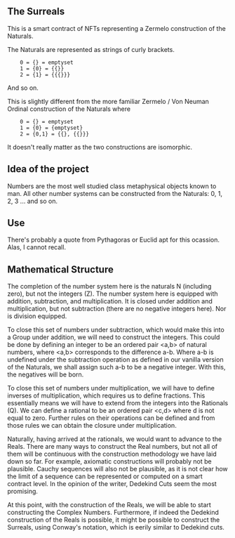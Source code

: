 ## The Surreals 

This is a smart contract of NFTs representing a Zermelo construction of the Naturals.

The Naturals are represented as strings of curly brackets. 

``` 
    0 = {} = emptyset
    1 = {0} = {{}}
    2 = {1} = {{{}}}
```
And so on. 

This is slightly different from the more familiar Zermelo / Von Neuman Ordinal construction of the Naturals where 
``` 
    0 = {} = emptyset
    1 = {0} = {emptyset}
    2 = {0,1} = {{}, {{}}}
```
It doesn't really matter as the two constructions are isomorphic. 

## Idea of the project

Numbers are the most well studied class metaphysical objects known to man. All other number systems can be constructed from the Naturals: 0, 1, 2, 3 ... and so on.

## Use 

There's probably a quote from Pythagoras or Euclid apt for this ocassion. Alas, I cannot recall. 

## Mathematical Structure 

The completion of the number system here is the naturals N (including zero), but not the integers (Z). 
The number system here is equipped with addition, subtraction, and multiplication. It is closed under addition and multiplication, but not subtraction (there are no negative integers here). Nor is division equipped. 

To close this set of numbers under subtraction, which would make this into a Group under addition, we will need to construct the integers. This could be done by defining an integer to be an ordered pair <a,b> of natural numbers, where <a,b> corresponds to the difference a-b. Where a-b is undefined under the subtraction operation as defined in our vanilla version of the Naturals, we shall assign such a-b to be a negative integer. With this, the negatives will be born. 

To close this set of numbers under multiplication, we will have to define inverses of multiplication, which requires us to define fractions. This essentially means we will have to extend from the integers into the Rationals (Q). We can define a rational to be an ordered pair <c,d> where d is not equal to zero. Further rules on their operations can be defined and from those rules we can obtain the closure under multiplication. 

Naturally, having arrived at the rationals, we would want to advance to the Reals. There are many ways to construct the Real numbers, but not all of them will be continuous with the construction methodology we have laid down so far. For example, axiomatic constructions will probably not be plausible. Cauchy sequences will also not be plausible, as it is not clear how the limit of a sequence can be represented or computed on a smart contract level. In the opinion of the writer, Dedekind Cuts seem the most promising. 

At this point, with the construction of the Reals, we will be able to start constructing the Complex Numbers. Furthermore, if indeed the Dedekind construction of the Reals is possible, it might be possible to construct the Surreals, using Conway's notation, which is eerily similar to Dedekind cuts. 






